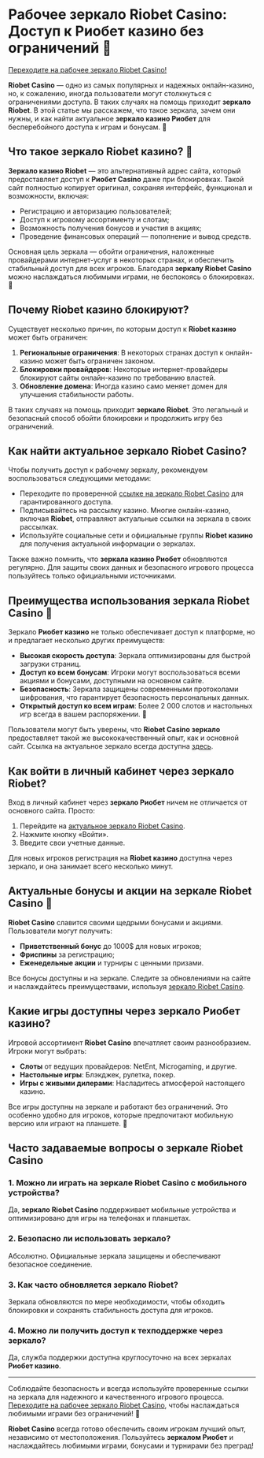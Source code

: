 # Рабочее зеркало Riobet Casino: Доступ к Риобет казино без ограничений 🎰

[Переходите на рабочее зеркало Riobet Casino!](https://brandplay.link/dtx89f2L)

**Riobet Casino** — одно из самых популярных и надежных онлайн-казино, но, к сожалению, иногда пользователи могут столкнуться с ограничениями доступа. В таких случаях на помощь приходит **зеркало Riobet**. В этой статье мы расскажем, что такое зеркала, зачем они нужны, и как найти актуальное **зеркало казино Риобет** для бесперебойного доступа к играм и бонусам. 🎲

## Что такое зеркало Riobet казино? 🤔

**Зеркало казино Riobet** — это альтернативный адрес сайта, который предоставляет доступ к **Риобет Casino** даже при блокировках. Такой сайт полностью копирует оригинал, сохраняя интерфейс, функционал и возможности, включая:

- Регистрацию и авторизацию пользователей;
- Доступ к игровому ассортименту и слотам;
- Возможность получения бонусов и участия в акциях;
- Проведение финансовых операций — пополнение и вывод средств.

Основная цель зеркала — обойти ограничения, наложенные провайдерами интернет-услуг в некоторых странах, и обеспечить стабильный доступ для всех игроков. Благодаря **зеркалу Riobet Casino** можно наслаждаться любимыми играми, не беспокоясь о блокировках. 🎰

## Почему Riobet казино блокируют?

Существует несколько причин, по которым доступ к **Riobet казино** может быть ограничен:

1. **Региональные ограничения**: В некоторых странах доступ к онлайн-казино может быть ограничен законом.
2. **Блокировки провайдеров**: Некоторые интернет-провайдеры блокируют сайты онлайн-казино по требованию властей.
3. **Обновление домена**: Иногда казино само меняет домен для улучшения стабильности работы.

В таких случаях на помощь приходит **зеркало Riobet**. Это легальный и безопасный способ обойти блокировки и продолжить игру без ограничений.

## Как найти актуальное зеркало Riobet Casino?

Чтобы получить доступ к рабочему зеркалу, рекомендуем воспользоваться следующими методами:

- Переходите по проверенной [ссылке на зеркало Riobet Casino](https://brandplay.link/dtx89f2L) для гарантированного доступа.
- Подписывайтесь на рассылку казино. Многие онлайн-казино, включая **Riobet**, отправляют актуальные ссылки на зеркала в своих рассылках.
- Используйте социальные сети и официальные группы **Riobet казино** для получения актуальной информации о зеркалах.

Также важно помнить, что **зеркала казино Риобет** обновляются регулярно. Для защиты своих данных и безопасного игрового процесса пользуйтесь только официальными источниками.

## Преимущества использования зеркала Riobet Casino 🎲

Зеркало **Риобет казино** не только обеспечивает доступ к платформе, но и предлагает несколько других преимуществ:

- **Высокая скорость доступа**: Зеркала оптимизированы для быстрой загрузки страниц.
- **Доступ ко всем бонусам**: Игроки могут воспользоваться всеми акциями и бонусами, доступными на основном сайте.
- **Безопасность**: Зеркала защищены современными протоколами шифрования, что гарантирует безопасность персональных данных.
- **Открытый доступ ко всем играм**: Более 2 000 слотов и настольных игр всегда в вашем распоряжении. 🎰

Пользователи могут быть уверены, что **Riobet Casino зеркало** предоставляет такой же высококачественный опыт, как и основной сайт. Ссылка на актуальное зеркало всегда доступна [здесь](https://brandplay.link/dtx89f2L).

## Как войти в личный кабинет через зеркало Riobet?

Вход в личный кабинет через **зеркало Риобет** ничем не отличается от основного сайта. Просто:

1. Перейдите на [актуальное зеркало Riobet Casino](https://brandplay.link/dtx89f2L).
2. Нажмите кнопку «Войти».
3. Введите свои учетные данные.
   
Для новых игроков регистрация на **Riobet казино** доступна через зеркало, и она занимает всего несколько минут.

## Актуальные бонусы и акции на зеркале Riobet Casino 🎁

**Riobet Casino** славится своими щедрыми бонусами и акциями. Пользователи могут получить:

- **Приветственный бонус** до 1000$ для новых игроков;
- **Фриспины** за регистрацию;
- **Еженедельные акции** и турниры с ценными призами.

Все бонусы доступны и на зеркале. Следите за обновлениями на сайте и наслаждайтесь преимуществами, используя [зеркало Riobet Casino](https://brandplay.link/dtx89f2L).

## Какие игры доступны через зеркало Риобет казино?

Игровой ассортимент **Riobet Casino** впечатляет своим разнообразием. Игроки могут выбрать:

- **Слоты** от ведущих провайдеров: NetEnt, Microgaming, и другие.
- **Настольные игры**: Блэкджек, рулетка, покер.
- **Игры с живыми дилерами**: Насладитесь атмосферой настоящего казино.
  
Все игры доступны на зеркале и работают без ограничений. Это особенно удобно для игроков, которые предпочитают мобильную версию или играют на планшете. 📱

## Часто задаваемые вопросы о зеркале Riobet Casino

### 1. Можно ли играть на зеркале Riobet Casino с мобильного устройства?
Да, **зеркало Riobet Casino** поддерживает мобильные устройства и оптимизировано для игры на телефонах и планшетах.

### 2. Безопасно ли использовать зеркало?
Абсолютно. Официальные зеркала защищены и обеспечивают безопасное соединение.

### 3. Как часто обновляется зеркало Riobet?
Зеркала обновляются по мере необходимости, чтобы обходить блокировки и сохранять стабильность доступа для игроков.

### 4. Можно ли получить доступ к техподдержке через зеркало?
Да, служба поддержки доступна круглосуточно на всех зеркалах **Риобет казино**.

---

Соблюдайте безопасность и всегда используйте проверенные ссылки на зеркала для надежного и качественного игрового процесса. [Переходите на рабочее зеркало Riobet Casino](https://brandplay.link/dtx89f2L), чтобы наслаждаться любимыми играми без ограничений! 🎰

**Riobet Casino** всегда готово обеспечить своим игрокам лучший опыт, независимо от местоположения. Пользуйтесь **зеркалом Риобет** и наслаждайтесь любимыми играми, бонусами и турнирами без преград!
